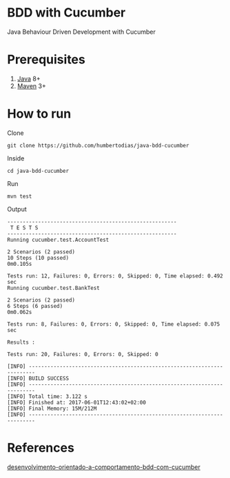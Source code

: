 # BDD with Cucumber

Java Behaviour Driven Development with Cucumber


# Prerequisites

1. [Java](http://www.oracle.com/technetwork/java/javase/downloads/jdk8-downloads-2133151.html) 8+
2. [Maven](https://maven.apache.org) 3+


# How to run

Clone

```
git clone https://github.com/humbertodias/java-bdd-cucumber
```

Inside

```
cd java-bdd-cucumber
```

Run

```
mvn test
```


Output

```
-------------------------------------------------------
 T E S T S
-------------------------------------------------------
Running cucumber.test.AccountTest

2 Scenarios (2 passed)
10 Steps (10 passed)
0m0.105s

Tests run: 12, Failures: 0, Errors: 0, Skipped: 0, Time elapsed: 0.492 sec
Running cucumber.test.BankTest

2 Scenarios (2 passed)
6 Steps (6 passed)
0m0.062s

Tests run: 8, Failures: 0, Errors: 0, Skipped: 0, Time elapsed: 0.075 sec

Results :

Tests run: 20, Failures: 0, Errors: 0, Skipped: 0

[INFO] ------------------------------------------------------------------------
[INFO] BUILD SUCCESS
[INFO] ------------------------------------------------------------------------
[INFO] Total time: 3.122 s
[INFO] Finished at: 2017-06-01T12:43:02+02:00
[INFO] Final Memory: 15M/212M
[INFO] ------------------------------------------------------------------------
```


# References

[desenvolvimento-orientado-a-comportamento-bdd-com-cucumber](http://www.devmedia.com.br/desenvolvimento-orientado-a-comportamento-bdd-com-cucumber/33547)